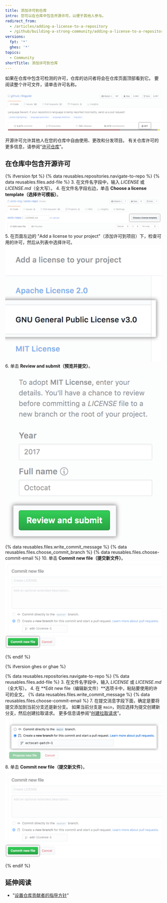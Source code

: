 ```yaml
---
title: 添加许可到仓库
intro: 您可以在仓库中包含开源许可，以便于其他人参与。
redirect_from:
  - /articles/adding-a-license-to-a-repository
  - /github/building-a-strong-community/adding-a-license-to-a-repository
versions:
  fpt: '*'
  ghes: '*'
topics:
  - Community
shortTitle: 添加许可到仓库
---
```


如果在仓库中包含可检测的许可，仓库的访问者将会在仓库页面顶部看到它。 要阅读整个许可文件，请单击许可名称。

![包含 MIT 许可的仓库标头](/assets/images/help/repository/repo-license-indicator.png)

开源许可允许其他人在您的仓库中自由使用、更改和分发项目。 有关仓库许可的更多信息，请参阅“[许可仓库](/articles/licensing-a-repository)”。

## 在仓库中包含开源许可

<!--Dotcom version uses the license tool-->
{% ifversion fpt %}
{% data reusables.repositories.navigate-to-repo %}
{% data reusables.files.add-file %}
3. 在文件名字段中，输入 *LICENSE* 或 *LICENSE.md*（全大写）。
4. 在文件名字段右边，单击 **Choose a license template（选择许可模板）**。 ![选择许可模板按钮](/assets/images/help/repository/license-tool.png)
5. 在页面左边的 "Add a license to your project"（添加许可到项目）下，检查可用的许可，然后从列表中选择许可。 ![可用许可列表](/assets/images/help/repository/license-tool-picker.png)
6. 单击 **Review and submit（预览并提交）**。 ![审查和提交按钮](/assets/images/help/repository/license-review-tool.png)
{% data reusables.files.write_commit_message %}
{% data reusables.files.choose_commit_branch %}
{% data reusables.files.choose-commit-email %}
10. 单击 **Commit new file（提交新文件）**。 ![提交许可到分支](/assets/images/help/repository/license-submit-tool.png)

{% endif %}

<!--GHE version just adds a file named LICENSE or LICENSE.md-->
{% ifversion ghes or ghae %}

{% data reusables.repositories.navigate-to-repo %}
{% data reusables.files.add-file %}
3. 在文件名字段中，输入 *LICENSE* 或 *LICENSE.md*（全大写）。
4. 在 **Edit new file（编辑新文件）**选项卡中，粘贴要使用的许可的全文。
{% data reusables.files.write_commit_message %}
{% data reusables.files.choose-commit-email %}
7. 在提交消息字段下面，确定是要将提交添加到当前分支还是新分支。 如果当前分支是 `main`，则应选择为提交创建新分支，然后创建拉取请求。 更多信息请参阅“[创建拉取请求](/github/collaborating-with-issues-and-pull-requests/creating-a-pull-request)”。 ![提交分支选项](/assets/images/help/repository/choose-commit-branch.png)
8. 单击 **Commit new file（提交新文件）**。 ![提交许可到分支](/assets/images/help/repository/license-submit-tool.png)

{% endif %}

## 延伸阅读

- "[设置仓库贡献者的指导方针](/articles/setting-guidelines-for-repository-contributors)"
